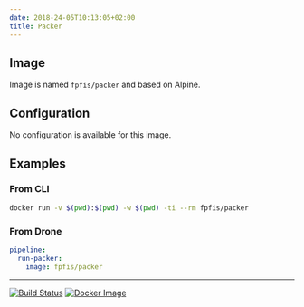 ```yaml
---
date: 2018-24-05T10:13:05+02:00
title: Packer
--- 
```


## Image

Image is named `fpfis/packer` and based on Alpine.

## Configuration

No configuration is available for this image.

## Examples

### From CLI

```bash
docker run -v $(pwd):$(pwd) -w $(pwd) -ti --rm fpfis/packer
```

### From Drone

```yaml
pipeline:
  run-packer:
    image: fpfis/packer
```
___

[![Build Status](https://drone.fpfis.eu/api/badges/ec-europa/docker-fpfis/status.svg?branch=release/packer)](https://drone.fpfis.eu/ec-europa/docker-fpfis)
[![Docker Image](https://images.microbadger.com/badges/image/fpfis/packer.svg)](https://microbadger.com/images/fpfis/packer) 
